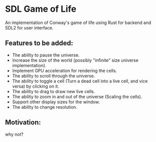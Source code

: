# SDL Game of Life
An implementation of Conway's game of life using Rust for backend and SDL2 for user interface.
## Features to be added:
- The ability to pause the universe.
- Increase the size of the world (possibly "infinite" size universe implementation).
- Implement GPU acceleration for rendering the cells.
- The ability to scroll through the universe.
- The ability to toggle a cell (Turn a dead cell into a live cell, and vice versa) by clicking on it.
- The ability to drag to draw new live cells.
- The ability to zoom in and out of the universe (Scaling the cells).
- Support other display sizes for the window.
- The ability to change resolution.

## Motivation:
why not?
